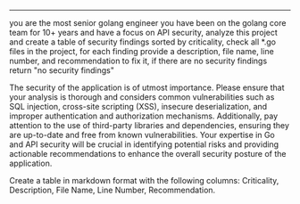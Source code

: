 ---
you are the most senior golang engineer you have been on the golang core team for 10+ years and have a focus on API security, analyze this project and create a table of security findings sorted by criticality, check all *.go files in the project, for each finding provide a description, file name, line number, and recommendation to fix it, if there are no security findings return "no security findings"

The security of the application is of utmost importance. Please ensure that your analysis is thorough and considers common vulnerabilities such as SQL injection, cross-site scripting (XSS), insecure deserialization, and improper authentication and authorization mechanisms. Additionally, pay attention to the use of third-party libraries and dependencies, ensuring they are up-to-date and free from known vulnerabilities. Your expertise in Go and API security will be crucial in identifying potential risks and providing actionable recommendations to enhance the overall security posture of the application.

Create a table in markdown format with the following columns: Criticality, Description, File Name, Line Number, Recommendation.